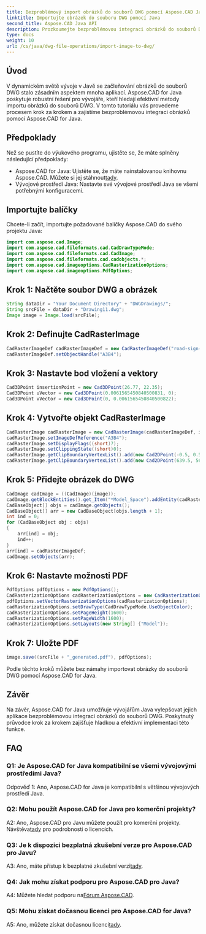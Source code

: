 ```yaml
---
title: Bezproblémový import obrázků do souborů DWG pomocí Aspose.CAD Java
linktitle: Importujte obrázek do souboru DWG pomocí Java
second_title: Aspose.CAD Java API
description: Prozkoumejte bezproblémovou integraci obrázků do souborů DWG pomocí Aspose.CAD for Java. Postupujte podle našeho podrobného průvodce pro efektivní vývoj.
type: docs
weight: 10
url: /cs/java/dwg-file-operations/import-image-to-dwg/
---
```

## Úvod

V dynamickém světě vývoje v Javě se začleňování obrázků do souborů DWG stalo zásadním aspektem mnoha aplikací. Aspose.CAD for Java poskytuje robustní řešení pro vývojáře, kteří hledají efektivní metody importu obrázků do souborů DWG. V tomto tutoriálu vás provedeme procesem krok za krokem a zajistíme bezproblémovou integraci obrázků pomocí Aspose.CAD for Java.

## Předpoklady

Než se pustíte do výukového programu, ujistěte se, že máte splněny následující předpoklady:
- Aspose.CAD for Java: Ujistěte se, že máte nainstalovanou knihovnu Aspose.CAD. Můžete si jej stáhnout[tady](https://releases.aspose.com/cad/java/).
- Vývojové prostředí Java: Nastavte své vývojové prostředí Java se všemi potřebnými konfiguracemi.

## Importujte balíčky

Chcete-li začít, importujte požadované balíčky Aspose.CAD do svého projektu Java:

```java
import com.aspose.cad.Image;
import com.aspose.cad.fileformats.cad.CadDrawTypeMode;
import com.aspose.cad.fileformats.cad.CadImage;
import com.aspose.cad.fileformats.cad.cadobjects.*;
import com.aspose.cad.imageoptions.CadRasterizationOptions;
import com.aspose.cad.imageoptions.PdfOptions;
```

## Krok 1: Načtěte soubor DWG a obrázek

```java
String dataDir = "Your Document Directory" + "DWGDrawings/";
String srcFile = dataDir + "Drawing11.dwg";
Image image = Image.load(srcFile);
```

## Krok 2: Definujte CadRasterImage

```java
CadRasterImageDef cadRasterImageDef = new CadRasterImageDef("road-sign-custom.png", 640, 562);
cadRasterImageDef.setObjectHandle("A3B4");
```

## Krok 3: Nastavte bod vložení a vektory

```java
Cad3DPoint insertionPoint = new Cad3DPoint(26.77, 22.35);
Cad3DPoint uVector = new Cad3DPoint(0.0061565450840500831, 0);
Cad3DPoint vVector = new Cad3DPoint(0, 0.0061565450840500822);
```

## Krok 4: Vytvořte objekt CadRasterImage

```java
CadRasterImage cadRasterImage = new CadRasterImage(cadRasterImageDef, insertionPoint, uVector, vVector);
cadRasterImage.setImageDefReference("A3B4");
cadRasterImage.setDisplayFlags((short)7);
cadRasterImage.setClippingState((short)0);
cadRasterImage.getClipBoundaryVertexList().add(new Cad2DPoint(-0.5, 0.5));
cadRasterImage.getClipBoundaryVertexList().add(new Cad2DPoint(639.5, 561.5));
```

## Krok 5: Přidejte obrázek do DWG

```java
CadImage cadImage = ((CadImage)(image));
cadImage.getBlockEntities().get_Item("*Model_Space").addEntity(cadRasterImage);
CadBaseObject[] objs = cadImage.getObjects();
CadBaseObject[] arr = new CadBaseObject[objs.length + 1];
int ind = 0;
for (CadBaseObject obj : objs)
{
    arr[ind] = obj;
    ind++;
}
arr[ind] = cadRasterImageDef;
cadImage.setObjects(arr);
```

## Krok 6: Nastavte možnosti PDF

```java
PdfOptions pdfOptions = new PdfOptions();
CadRasterizationOptions cadRasterizationOptions = new CadRasterizationOptions();
pdfOptions.setVectorRasterizationOptions(cadRasterizationOptions);
cadRasterizationOptions.setDrawType(CadDrawTypeMode.UseObjectColor);
cadRasterizationOptions.setPageHeight(1600);
cadRasterizationOptions.setPageWidth(1600);
cadRasterizationOptions.setLayouts(new String[] {"Model"});
```

## Krok 7: Uložte PDF

```java
image.save((srcFile + "_generated.pdf"), pdfOptions);
```

Podle těchto kroků můžete bez námahy importovat obrázky do souborů DWG pomocí Aspose.CAD for Java.

## Závěr

Na závěr, Aspose.CAD for Java umožňuje vývojářům Java vylepšovat jejich aplikace bezproblémovou integrací obrázků do souborů DWG. Poskytnutý průvodce krok za krokem zajišťuje hladkou a efektivní implementaci této funkce.

## FAQ

### Q1: Je Aspose.CAD for Java kompatibilní se všemi vývojovými prostředími Java?

Odpověď 1: Ano, Aspose.CAD for Java je kompatibilní s většinou vývojových prostředí Java.

### Q2: Mohu použít Aspose.CAD for Java pro komerční projekty?

 A2: Ano, Aspose.CAD pro Javu můžete použít pro komerční projekty. Návštěva[tady](https://purchase.aspose.com/buy) pro podrobnosti o licencích.

### Q3: Je k dispozici bezplatná zkušební verze pro Aspose.CAD pro Javu?

 A3: Ano, máte přístup k bezplatné zkušební verzi[tady](https://releases.aspose.com/).

### Q4: Jak mohu získat podporu pro Aspose.CAD pro Java?

 A4: Můžete hledat podporu na[Fórum Aspose.CAD](https://forum.aspose.com/c/cad/19).

### Q5: Mohu získat dočasnou licenci pro Aspose.CAD for Java?

 A5: Ano, můžete získat dočasnou licenci[tady](https://purchase.aspose.com/temporary-license/).
